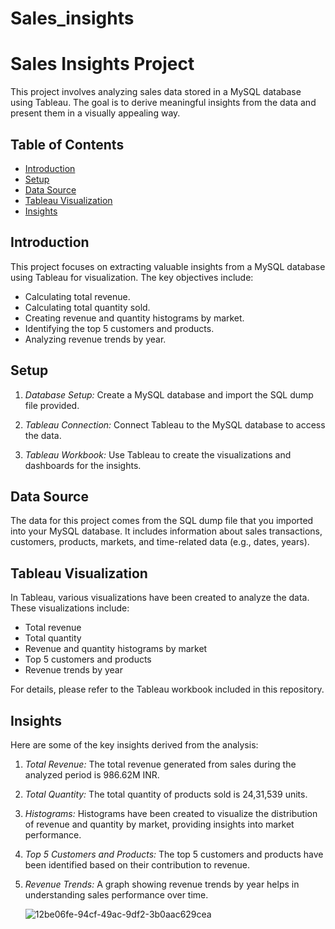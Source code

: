 # Sales_insights

# Sales Insights Project

This project involves analyzing sales data stored in a MySQL database using Tableau. The goal is to derive meaningful insights from the data and present them in a visually appealing way.

## Table of Contents

- [Introduction](#introduction)
- [Setup](#setup)
- [Data Source](#data-source)
- [Tableau Visualization](#tableau-visualization)
- [Insights](#insights)

## Introduction

This project focuses on extracting valuable insights from a MySQL database using Tableau for visualization. The key objectives include:

- Calculating total revenue.
- Calculating total quantity sold.
- Creating revenue and quantity histograms by market.
- Identifying the top 5 customers and products.
- Analyzing revenue trends by year.

## Setup

1. *Database Setup:* Create a MySQL database and import the SQL dump file provided.

2. *Tableau Connection:* Connect Tableau to the MySQL database to access the data.

3. *Tableau Workbook:* Use Tableau to create the visualizations and dashboards for the insights.

## Data Source

The data for this project comes from the SQL dump file that you imported into your MySQL database. It includes information about sales transactions, customers, products, markets, and time-related data (e.g., dates, years).

## Tableau Visualization

In Tableau, various visualizations have been created to analyze the data. These visualizations include:

- Total revenue
- Total quantity
- Revenue and quantity histograms by market
- Top 5 customers and products
- Revenue trends by year

For details, please refer to the Tableau workbook included in this repository.

## Insights

Here are some of the key insights derived from the analysis:

1. *Total Revenue:* The total revenue generated from sales during the analyzed period is 986.62M INR.

2. *Total Quantity:* The total quantity of products sold is 24,31,539 units.

3. *Histograms:* Histograms have been created to visualize the distribution of revenue and quantity by market, providing insights into market performance.

4. *Top 5 Customers and Products:* The top 5 customers and products have been identified based on their contribution to revenue.

5. *Revenue Trends:* A graph showing revenue trends by year helps in understanding sales performance over time.
  
   ![12be06fe-94cf-49ac-9df2-3b0aac629cea](https://github.com/Nikhi-lesh/Sales_analytics/assets/93258241/adf2f7f3-d097-4850-9f22-230dbdae5e25)
